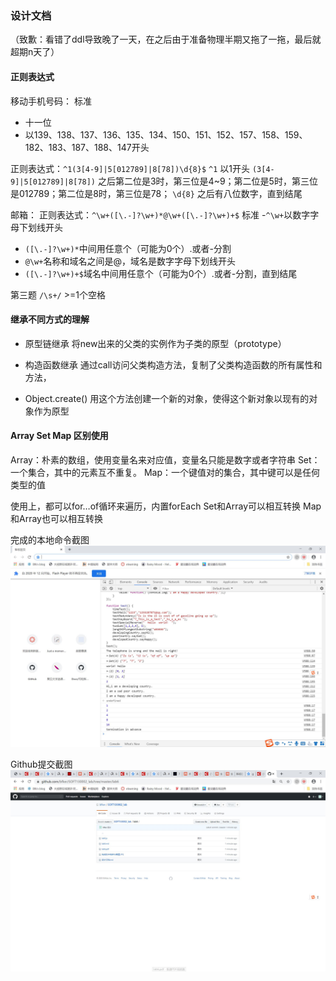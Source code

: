 ### 设计文档
（致歉：看错了ddl导致晚了一天，在之后由于准备物理半期又拖了一拖，最后就超期n天了）
#### 正则表达式
移动手机号码：
标准
- 十一位
- 以139、138、137、136、135、134、150、151、152、157、158、159、182、183、187、188、147开头

正则表达式：`^1(3[4-9]|5[012789]|8[78])\d{8}$`
`^1`  以1开头
`(3[4-9]|5[012789]|8[78])` 之后第二位是3时，第三位是4~9；第二位是5时，第三位是012789；第二位是8时，第三位是78；
`\d{8}` 之后有八位数字，直到结尾

邮箱：
正则表达式：`^\w+([\.-]?\w+)*@\w+([\.-]?\w+)+$`
标准
-`^\w+`以数字字母下划线开头
- `([\.-]?\w+)*`中间用任意个（可能为0个）.或者-分割
- `@\w+`名称和域名之间是@，域名是数字字母下划线开头
- `([\.-]?\w+)+$`域名中间用任意个（可能为0个）.或者-分割，直到结尾

第三题
`/\s+/` >=1个空格

#### 继承不同方式的理解
- 原型链继承
将new出来的父类的实例作为子类的原型（prototype）

- 构造函数继承
通过call访问父类构造方法，复制了父类构造函数的所有属性和方法，

- Object.create()
用这个方法创建一个新的对象，使得这个新对象以现有的对象作为原型

#### Array Set Map 区别使用
Array：朴素的数组，使用变量名来对应值，变量名只能是数字或者字符串
Set：一个集合，其中的元素互不重复。
Map：一个键值对的集合，其中键可以是任何类型的值

使用上，都可以for…of循环来遍历，内置forEach
Set和Array可以相互转换
Map和Array也可以相互转换


完成的本地命令截图
![图片1](完成的本地命令截图.JPG)

Github提交截图
![图片2](Github提交截图.JPG)